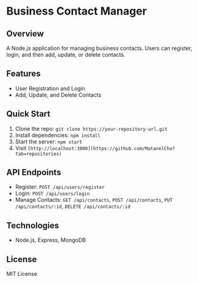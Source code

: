 # Business Contact Manager

## Overview
A Node.js application for managing business contacts. Users can register, login, and then add, update, or delete contacts.

## Features
- User Registration and Login
- Add, Update, and Delete Contacts

## Quick Start
1. Clone the repo: `git clone https://your-repository-url.git`
2. Install dependencies: `npm install`
3. Start the server: `npm start`
4. Visit `[http://localhost:3000](https://github.com/MatanelCho?tab=repositories)`

## API Endpoints
- Register: `POST /api/users/register`
- Login: `POST /api/users/login`
- Manage Contacts: `GET /api/contacts`, `POST /api/contacts`, `PUT /api/contacts/:id`, `DELETE /api/contacts/:id`

## Technologies
- Node.js, Express, MongoDB

## License
MIT License
